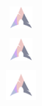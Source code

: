 <br><div align="center"><img width="9%" src="Hyprdots/lets%20check%20102.svg"/><br></div>
<br><div align="center"><img width="9%" src="https://raw.githubusercontent.com/mahadishaikat/Image-Repo/f6c37532730f14b4a19dd3be311f272f8620b2f9/Hyprdots/grow%20and%20Eaze%20arch.svg"/><br></div>
<br><div align="center"><img width="12%" src="Hyprdots/test%201.svg"/><br></div>
